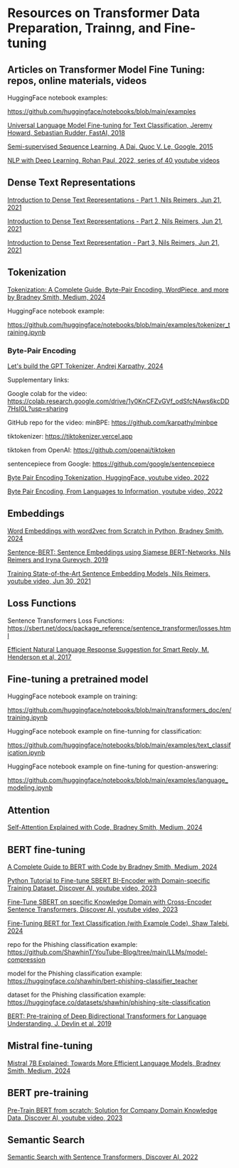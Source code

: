 # Resources on Transformer Data Preparation, Trainng, and Fine-tuning 

## Articles on Transformer Model Fine Tuning: repos, online materials, videos

HuggingFace notebook examples: 

  https://github.com/huggingface/notebooks/blob/main/examples

[Universal Language Model Fine-tuning for Text Classification, Jeremy Howard, Sebastian Rudder, FastAI, 2018](https://github.com/dimitarpg13/transformer_finetuning/blob/main/articles/Universal_Language_Model_Fine-tuning_for_Text_Classification_Howard_2018.pdf)

[Semi-supervised Sequence Learning, A Dai, Quoc V. Le, Google, 2015](https://github.com/dimitarpg13/transformer_finetuning/blob/main/articles/Semi-supervised_Sequence_Learning_Dai_2015.pdf)

[NLP with Deep Learning, Rohan Paul, 2022, series of 40 youtube videos](https://www.youtube.com/playlist?list=PLxqBkZuBynVTn2lkHNAcw6lgm1MD5QiMK)

## Dense Text Representations

[Introduction to Dense Text Representations - Part 1, Nils Reimers, Jun 21, 2021](https://youtu.be/qmN1fJ7Fdmo?si=sR50ZrGXURzY_weS)

[Introduction to Dense Text Representations - Part 2, Nils Reimers, Jun 21, 2021](https://youtu.be/0RV-q0--NLs?si=8cktLBFigHlNZzi-)

[Introduction to Dense Text Representation - Part 3, Nils Reimers, Jun 21, 2021](https://youtu.be/t4Gf4LruVZ4?si=C2fjB45Vsye0t97p)


## Tokenization

[Tokenization: A Complete Guide, Byte-Pair Encoding, WordPiece, and more by Bradney Smith, Medium, 2024](https://github.com/dimitarpg13/transformer_finetuning/blob/main/articles/tokenization/Tokenization_A_Complete_Guide_Byte-Pair_Encoding_WordPiece_and_more_by_Bradney_Smith_Medium_2024.pdf)

HuggingFace notebook example: 

  https://github.com/huggingface/notebooks/blob/main/examples/tokenizer_training.ipynb 


### Byte-Pair Encoding

[Let's build the GPT Tokenizer, Andrej Karpathy, 2024](https://youtu.be/zduSFxRajkE?si=AOUNH7lcQiZH5FeV)

  Supplementary links:

  Google colab for the video: https://colab.research.google.com/drive/1y0KnCFZvGVf_odSfcNAws6kcDD7HsI0L?usp=sharing

  GitHub repo for the video: minBPE: https://github.com/karpathy/minbpe

  tiktokenizer: https://tiktokenizer.vercel.app
  
  tiktoken from OpenAI: https://github.com/openai/tiktoken
  
  sentencepiece from Google: https://github.com/google/sentencepiece

[Byte Pair Encoding Tokenization, HuggingFace, youtube video, 2022](https://www.youtube.com/watch?v=HEikzVL-lZU)

[Byte Pair Encoding, From Languages to Information, youtube video, 2022](https://www.youtube.com/watch?v=tOMjTCO0htA)

## Embeddings

[Word Embeddings with word2vec from Scratch in Python, Bradney Smith, 2024](https://medium.com/p/eb9326c6ab7c)

[Sentence-BERT: Sentence Embeddings using Siamese BERT-Networks, Nils Reimers and Iryna Gurevych, 2019](https://github.com/dimitarpg13/transformer_finetuning/blob/main/articles/bert/Sentence-BERT-Sentence_Embeddings_using_Siamese_BERT-Networks_Reimers_2019.pdf)

[Training State-of-the-Art Sentence Embedding Models, Nils Reimers, youtube video, Jun 30, 2021](https://youtu.be/RHXZKUr8qOY?si=5PIDz7nPaWtCwoy1)

## Loss Functions

Sentence Transformers Loss Functions: https://sbert.net/docs/package_reference/sentence_transformer/losses.html

[Efficient Natural Language Response Suggestion for Smart Reply, M. Henderson et al, 2017](https://github.com/dimitarpg13/transformer_finetuning/blob/main/articles/loss_functions/Efficient_Natural_Language_Response_Suggestion_for_Smart_Reply_Henderson_2017.pdf)

## Fine-tuning a pretrained model

HuggingFace notebook example on training: 

  https://github.com/huggingface/notebooks/blob/main/transformers_doc/en/training.ipynb

HuggingFace notebook example on fine-tunning for classification: 

  https://github.com/huggingface/notebooks/blob/main/examples/text_classification.ipynb

HuggingFace notebook example on fine-tuning for question-answering:

  https://github.com/huggingface/notebooks/blob/main/examples/language_modeling.ipynb


## Attention

[Self-Attention Explained with Code, Bradney Smith, Medium, 2024](https://medium.com/data-science/contextual-transformer-embeddings-using-self-attention-explained-with-diagrams-and-python-code-d7a9f0f4d94e)

## BERT fine-tuning

[A Complete Guide to BERT with Code by Bradney Smith, Medium, 2024](https://github.com/dimitarpg13/transformer_finetuning/blob/main/articles/bert/A_Complete_Guide_to_BERT_with_Code_by_Bradney_Smith_Medium_2024.pdf)

[Python Tutorial to Fine-tune SBERT BI-Encoder with Domain-specific Training Dataset, Discover AI, youtube video, 2023](https://youtu.be/FidMAm-tj9k?si=oED-7avcJFsMrLyv)

[Fine-Tune SBERT on specific Knowledge Domain with Cross-Encoder Sentence Transformers, Discover AI, youtube video, 2023](https://youtu.be/JxfS5ZjdxGE?si=a87k5dtQzQu1qTu8)

[Fine-Tuning BERT for Text Classification (with Example Code), Shaw Talebi, 2024](https://youtu.be/4QHg8Ix8WWQ?si=DkQyws-ZPtiOJ5zS)

  repo for the Phishing classification example: https://github.com/ShawhinT/YouTube-Blog/tree/main/LLMs/model-compression

  model for the Phishing classification example: https://huggingface.co/shawhin/bert-phishing-classifier_teacher

  dataset for the Phishing classification example: https://huggingface.co/datasets/shawhin/phishing-site-classification

[BERT: Pre-training of Deep Bidirectional Transformers for Language Understanding, J. Devlin et al, 2019](https://github.com/dimitarpg13/transformer_finetuning/blob/main/articles/bert/BERT-Pre-training_of_Deep_Bidirectional_Transformers_for_Language_Understanding_Devlin_2019.pdf)

## Mistral fine-tuning

[Mistral 7B Explained: Towards More Efficient Language Models, Bradney Smith, Medium, 2024](https://github.com/dimitarpg13/transformer_finetuning/blob/main/articles/mistral/Mistral_7B_Explained_Towards_More_Efficient_Language_Models_by_Bradney_Smith_Medium_2024.pdf)

## BERT pre-training

[Pre-Train BERT from scratch: Solution for Company Domain Knowledge Data, Discover AI, youtube video, 2023](https://youtu.be/IcrN_L2w0_Y?si=C4mWIUrcxk-8HByx)


## Semantic Search

[Semantic Search with Sentence Transformers, Discover AI, 2022](https://youtu.be/ewlCCB7EFPs?si=39x3WjNZQIyofWUm)


